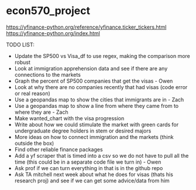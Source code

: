 # econ570_project

https://yfinance-python.org/reference/yfinance.ticker_tickers.html
https://yfinance-python.org/index.html

TODO LIST:
- Update the SP500 vs Visa_df to use regex, making the comparison more robust
- Look at immigration apprehension data and see if there are any connections to the markets
- Graph the percent of SP500 companies that get the visas - Owen
- Look at why there are no companies recently that had visas (code error or real reason)
- Use a geopandas map to show the cities that immigrants are in - Zach
- Use a geopandas map to show a line from where they came from to where they are - Zach
- Make wanted_chart with the visa progression
- Write about how we could stimulate the market with green cards for undergraduate degree holders in stem or desired majors
- More ideas on how to connect immigration and the markets (think outside the box)
- Find other reliable finance packages
- Add a yf scraper that is timed into a csv so we do not have to pull all the time (this could be in a separate code file we turn in) - Owen
- Ask prof if we can turn everything in that is in the github repo
- Ask TA mitchell next week about what he does for visas (thats his research proj) and see if we can get some advice/data from him

